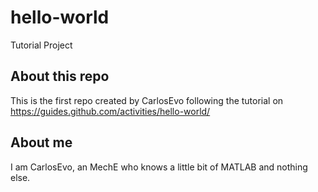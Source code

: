 # hello-world
Tutorial Project

## About this repo
This is the first repo created by CarlosEvo following the tutorial on <https://guides.github.com/activities/hello-world/>

## About me
I am CarlosEvo, an MechE who knows a little bit of MATLAB and nothing else.
